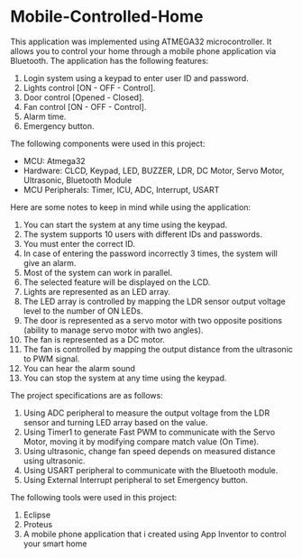 # Mobile-Controlled-Home
This application was implemented using ATMEGA32 microcontroller. It allows you to control your home through a mobile phone application via Bluetooth. The application has the following features:
1. Login system using a keypad to enter user ID and password.
2. Lights control [ON - OFF - Control].
3. Door control [Opened - Closed].
4. Fan control [ON - OFF - Control].
5. Alarm time.
6. Emergency button.

The following components were used in this project:
- MCU: Atmega32
- Hardware: CLCD, Keypad, LED, BUZZER, LDR, DC Motor, Servo Motor, Ultrasonic, Bluetooth Module
- MCU Peripherals: Timer, ICU, ADC, Interrupt, USART

Here are some notes to keep in mind while using the application:
1. You can start the system at any time using the keypad.
2. The system supports 10 users with different IDs and passwords.
3. You must enter the correct ID.
4. In case of entering the password incorrectly 3 times, the system will give an alarm.
5. Most of the system can work in parallel.
6. The selected feature will be displayed on the LCD.
7. Lights are represented as an LED array.
8. The LED array is controlled by mapping the LDR sensor output voltage level to the number of ON LEDs.
9. The door is represented as a servo motor with two opposite positions (ability to manage servo motor with two angles).
10. The fan is represented as a DC motor.
11. The fan is controlled by mapping the output distance from the ultrasonic to PWM signal.
12. You can hear the alarm sound
13. You can stop the system at any time using the keypad.

The project specifications are as follows:
1. Using ADC peripheral to measure the output voltage from the LDR sensor and turning LED array based on the value.
2. Using Timer1 to generate Fast PWM to communicate with the Servo Motor, moving it by modifying compare match value (On Time).
3. Using ultrasonic, change fan speed depends on measured distance using ultrasonic.
4. Using USART peripheral to communicate with the Bluetooth module.
5. Using External Interrupt peripheral to set Emergency button.

The following tools were used in this project:
1. Eclipse
2. Proteus
3. A mobile phone application that i created using App Inventor to control your smart home

